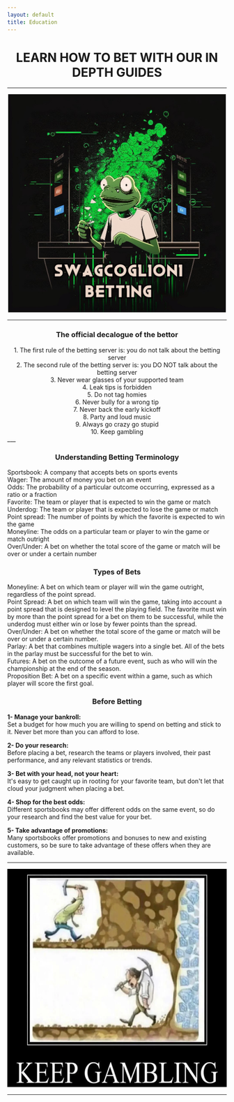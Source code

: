 ```yaml
---
layout: default
title: Education
---  
```



# **<center>LEARN HOW TO BET WITH OUR IN DEPTH GUIDES</center>**  

___  

<p align="center">
  <img src="/assets/images/SWAGCOGLOGO.jpg" height="500">
</p>  

___  
  
### **<center>The official decalogue of the bettor</center>**  
  
<center>1. The first rule of the betting server is: you do not talk about the betting server  </center>  
<center>2. The second rule of the betting server is: you DO NOT talk about the betting server  </center>  
<center>3. Never wear glasses of your supported team  </center>  
<center>4. Leak tips is forbidden  </center>  
<center>5. Do not tag homies  </center>  
<center>6. Never bully for a wrong tip  </center>  
<center>7. Never back the early kickoff  </center>  
<center>8. Party and loud music  </center>  
<center>9. Always go crazy go stupid  </center>  
<center>10. Keep gambling  </center>  
___  

### **<center> Understanding Betting Terminology </center>**  
  
Sportsbook: A company that accepts bets on sports events  
Wager: The amount of money you bet on an event  
Odds: The probability of a particular outcome occurring, expressed as a ratio or a fraction  
Favorite: The team or player that is expected to win the game or match  
Underdog: The team or player that is expected to lose the game or match  
Point spread: The number of points by which the favorite is expected to win the game  
Moneyline: The odds on a particular team or player to win the game or match outright  
Over/Under: A bet on whether the total score of the game or match will be over or under a certain number  
### **<center> Types of Bets </center>**  
  
Moneyline: A bet on which team or player will win the game outright, regardless of the point spread.  
Point Spread: A bet on which team will win the game, taking into account a point spread that is designed to level the playing field. The favorite must win by more than the point spread for a bet on them to be successful, while the underdog must either win or lose by fewer points than the spread.  
Over/Under: A bet on whether the total score of the game or match will be over or under a certain number.  
Parlay: A bet that combines multiple wagers into a single bet. All of the bets in the parlay must be successful for the bet to win.  
Futures: A bet on the outcome of a future event, such as who will win the championship at the end of the season.  
Proposition Bet: A bet on a specific event within a game, such as which player will score the first goal.  

### **<center> Before Betting </center>**  
  
**1- Manage your bankroll:**  
Set a budget for how much you are willing to spend on betting and stick to it. Never bet more than you can afford to lose.  
  
**2- Do your research:**  
Before placing a bet, research the teams or players involved, their past performance, and any relevant statistics or trends.  
  
**3- Bet with your head, not your heart:**  
It's easy to get caught up in rooting for your favorite team, but don't let that cloud your judgment when placing a bet.  
  
**4- Shop for the best odds:**  
Different sportsbooks may offer different odds on the same event, so do your research and find the best value for your bet.  
  
**5- Take advantage of promotions:**  
Many sportsbooks offer promotions and bonuses to new and existing customers, so be sure to take advantage of these offers when they are available.  

___

<p align="center">
  <img src="/assets/images/keepgambling.webp" height="500">
</p>  

___

